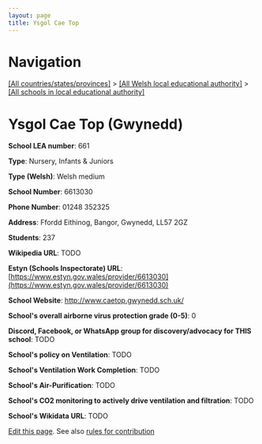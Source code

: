 ```yaml
---
layout: page
title: Ysgol Cae Top
---
```

# Navigation

[[All countries/states/provinces]](../../..) > [[All Welsh local educational authority]](../..) > [[All schools in local educational authority]](..)

# Ysgol Cae Top (Gwynedd)

**School LEA number**: 661

**Type**: Nursery, Infants & Juniors

**Type (Welsh)**: Welsh medium

**School Number**: 6613030

**Phone Number**: 01248 352325

**Address**: Ffordd Eithinog, Bangor, Gwynedd, LL57 2GZ

**Students**: 237

**Wikipedia URL**: TODO

**Estyn (Schools Inspectorate) URL**: [https://www.estyn.gov.wales/provider/6613030](https://www.estyn.gov.wales/provider/6613030)

**School Website**: http://www.caetop.gwynedd.sch.uk/

**School's overall airborne virus protection grade (0-5)**: 0

**Discord, Facebook, or WhatsApp group for discovery/advocacy for THIS school**: TODO

**School's policy on Ventilation**: TODO

**School's Ventilation Work Completion**: TODO

**School's Air-Purification**: TODO

**School's CO2 monitoring to actively drive ventilation and filtration**: TODO

**School's Wikidata URL**: TODO




[Edit this page](https://github.com/VentilationProject/Wales/edit/prif/./Gwynedd/Ysgol_Cae_Top.md). See also [rules for contribution](../../../contribution-rules/)